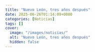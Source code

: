 ```yaml
---
title: "Nuevo León, tres años después"
date: 2025-06-26T01:14:09+0000
categories: [Noticias]
tags: []
cover:
  image: "/images/noticias/"
  alt: "Nuevo León, tres años después"
  hidden: false
---
```



